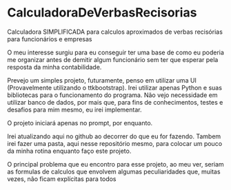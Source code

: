 # CalculadoraDeVerbasRecisorias
Calculadora SIMPLIFICADA para calculos aproximados de verbas recisórias para funcionários e empresas

O meu interesse surgiu para eu conseguir ter uma base de como eu poderia me organizar antes de demitir algum funcionário sem ter que esperar pela resposta da minha contabilidade.

Prevejo um simples projeto, futuramente, penso em utilizar uma UI (Provavelmente utilizando o ttkbootstrap).
Irei utilizar apenas Python e suas bibliotecas para o funcionamento do programa.
Não vejo necessidade em utilizar banco de dados, por mais que, para fins de conhecimentos, testes e desafios para mim mesmo, eu irei implementar.

O projeto iniciará apenas no prompt, por enquanto.

Irei atualizando aqui no github ao decorrer do que eu for fazendo.
Tambem irei fazer uma pasta, aqui nesse repositório mesmo, para colocar um pouco da minha rotina enquanto faço este projeto.

O principal problema que eu encontro para esse projeto, ao meu ver, seriam as formulas de calculos que envolvem algumas peculiaridades que, muitas vezes, não ficam explícitas para todos
